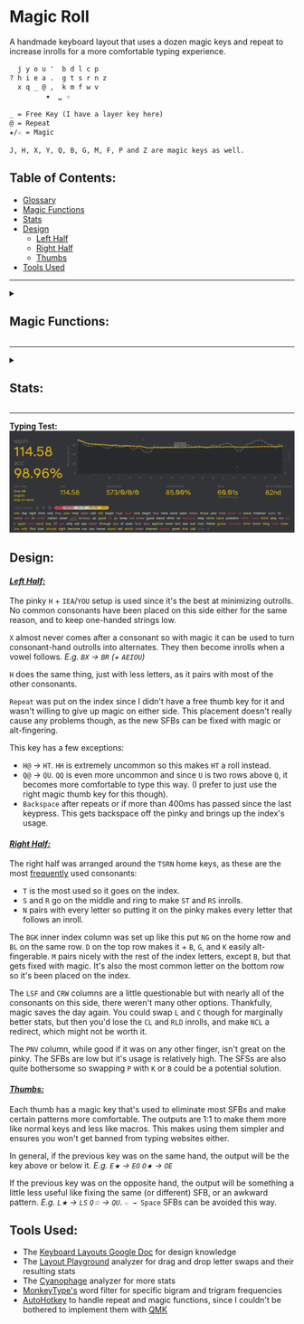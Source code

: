# Magic Roll
A handmade keyboard layout that uses a dozen magic keys and repeat to increase inrolls for a more comfortable typing experience.
```
  j y o u '  b d l c p 
? h i e a .  g t s r n z
  x q _ @ ,  k m f w v
         ★  ␣ ☆

_ = Free Key (I have a layer key here)
@ = Repeat
★/☆ = Magic

J, H, X, Y, Q, B, G, M, F, P and Z are magic keys as well.
```
## Table of Contents:
- [Glossary](glossary.md)
- [Magic Functions](#magic-functions)
- [Stats](#stats)
- [Design](#design)
  - [Left Half](#left-half)
  - [Right Half](#right-half)
  - [Thumbs](#thumbs)
- [Tools Used](#tools-used)
---

<details>
  <summary><h2>Magic Functions:</h2></summary>
  
```
★:          ☆:          B:          Q:
--------     --------    --------    --------
★ → Shift   --------     CB → CK     @Q → @U
☆★ → ␣     ★☆ → U      SB → SW     BQ → BM
.★ → ."     .☆ → ..     --------    LQ → LF
,★ → ,"     --------     F:          WQ → WB
?★ → ?"     --------     --------    XQ → XR
!★ → !"     --------     WF → WL     --------
@★ → @"     --------     --------    X:
"★ → "A     --------     G:          --------
(★ → (A     --------     --------    ☆X → ☆L
A★ → AU     A☆ → A.     CG → CH      @X → @A
B★ → BT     --------     SG → SC      BX → BR
--------     C☆ → CC     --------     CX → CR
--------     D☆ → DM     H:           DX → DW 
E★ → EO     E☆ → EY     --------             FX → FL
--------     F☆ → FL     BH → BL             GX → GR 
--------     F☆ → FL     LH → LL          GX → GR 
--------     G☆ → GM     DH → DR               KX → KT
H★ → H?     H☆ → HH     FH → FR                LX → LV
H★ → H?     H☆ → HH     KH → KN                MX → MB
I★ → IQ     I☆ → IY     LH → LL            PX → PR
--------    J☆ → JO     MH → MP       RX → RP
K★ → KG     --------     --------             SX → SP
L★ → LS     L☆ → LS     J:                     TX → TW
M★ → MP     M☆ → MP     --------                 WX → WR   
N★ → NP     N☆ → NV     SJ → SS                    --------
O★ → OE     O☆ → OX     --------
P★ → PV     P☆ → PN     M:                       Z:    
Q★ → QI     Q☆ → QU     --------                  --------
R★ → RC     R☆ → RC     FM → FL           DZ → DT
--------     S☆ → SL     --------               FZ → FS
--------     T☆ → TR     P:    GZ → GT
U★ → UA     U☆ → U,     --------   LZ → LW
V★ → VP     V☆ → VV     BP → BV       MZ → MT
X★ → XI     X☆ → XH     DP → DV  RZ → RW
Y★ → YI     --------     --------           SZ → SF
--------     --------     --------    TZ → TD

```

</details>

---

<details>
  <summary><h2>Stats:</h2></summary>
Without repeat or magic unless specified.

**[Layout Playground](https://oxey.dev/playground/index.html "Layout Playground"):**
![without repeat](images/without%20repeat.jpg)
**[Layout Playground](https://oxey.dev/playground/index.html "Layout Playground")** (With Repeat):
![repeat](images/repeat.jpg)
**[Cyanophage](https://cyanophage.github.io/playground.html?layout=jyou%27bdlcp-hiea.gtsrnzxq%5C%3D%2Ckmfwv%2F%3B&mode=ergo&lan=english "View on Cyanophage"):**
![cyanophage](images/cyanophage.jpg)
**[KeySolve](https://drowningnewt.github.io/keysolve-web "Keysolve"):**
![keysolve](images/keysolve.jpg)

</details>

---
**Typing Test:**
![typing test](images/typing%20test.jpg)

## Design:

#### <ins>*Left Half:*
The pinky `H` + `IEA`/`YOU` setup is used since it's the best at minimizing outrolls. No common consonants have been placed on this side either for the same reason, and to keep one-handed strings low.

`X` almost never comes after a consonant so with magic it can be used to turn consonant-hand outrolls into alternates. They then become inrolls when a vowel follows. *E.g. `BX` → `BR` (+ `AEIOU`)*

`H` does the same thing, just with less letters, as it pairs with most of the other consonants.

`Repeat` was put on the index since I didn't have a free thumb key for it and wasn't willing to give up magic on either side. This placement doesn't really cause any problems though, as the new SFBs can be fixed with magic or alt-fingering. 

This key has a few exceptions:
- `H@` → `HT`. `HH` is extremely uncommon so this makes `HT` a roll instead.
- `Q@` → `QU`. `QQ` is even more uncommon and since `U` is two rows above `Q`, it becomes more comfortable to type this way. (I prefer to just use the right magic thumb key for this though).
- `Backspace` after repeats or if more than 400ms has passed since the last keypress. This gets backspace off the pinky and brings up the index's usage.

#### <ins>*Right Half:*
The right half was arranged around the `TSRN` home keys, as these are the most [frequently](https://norvig.com/mayzner.html#:~:text=electrocardiographic%0Ainstitutionalization%09%09%20uncharacteristically-,Letter%20Counts,-Enough%20of%20words "Norvig Letter Frequency Chart") used consonants:

- `T` is the most used so it goes on the index.
- `S` and `R` go on the middle and ring to make `ST` and `RS` inrolls.
- `N` pairs with every letter so putting it on the pinky makes every letter that follows an inroll.

The `BGK` inner index column was set up like this put `NG` on the home row and `BL` on the same row. `D` on the top row makes it + `B`, `G`, and `K` easily alt-fingerable. `M` pairs nicely with the rest of the index letters, except `B`, but that gets fixed with magic. It's also the most common letter on the bottom row so it's been placed on the index.

The `LSF` and `CRW` columns are a little questionable but with nearly all of the consonants on this side, there weren't many other options. Thankfully, magic saves the day again. You could swap `L` and `C` though for marginally better stats, but then you'd lose the `CL` and `RLD` inrolls, and make `NCL` a redirect, which might not be worth it.

The `PNV` column, while good if it was on any other finger, isn't great on the pinky. The SFBs are low but it's usage is relatively high. The SFSs are also quite bothersome so swapping `P` with `K` or `B` could be a potential solution.

#### <ins>*Thumbs:*
Each thumb has a magic key that's used to eliminate most SFBs and make certain patterns more comfortable. The outputs are 1:1 to make them more like normal keys and less like macros. This makes using them simpler and ensures you won't get banned from typing websites either.

In general, if the previous key was on the same hand, the output will be the key above or below it. *E.g. `E★` → `EO` `O★` → `OE`*

If the previous key was on the opposite hand, the output will be something a little less useful like fixing the same (or different) SFB, or an awkward pattern. *E.g. `L★` → `LS` `Q☆` → `QU`*. `☆ → Space` SFBs can be avoided this way.

## Tools Used:
- The [Keyboard Layouts Google Doc](https://docs.google.com/document/d/1W0jhfqJI2ueJ2FNseR4YAFpNfsUM-_FlREHbpNGmC2o "Keyboard Layouts Google Doc") for design knowledge
- The [Layout Playground](https://oxey.dev/playground/index.html "Layout Playground") analyzer for drag and drop letter swaps and their resulting stats
- The [Cyanophage](https://cyanophage.github.io "Cyanophage Analyzer") analyzer for more stats
- [MonkeyType's](https://monkeytype.com "MonkeyType") word filter for specific bigram and trigram frequencies
- [AutoHotkey](https://www.autohotkey.com "AutoHotkey's Website") to handle repeat and magic functions, since I couldn't be bothered to implement them with [QMK](https://docs.qmk.fm/features/repeat_key "QMK Repeat/Magic Documentation")
